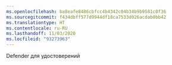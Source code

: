 ```yaml
---
ms.openlocfilehash: ba8eafe8486cbfcc4b4342c04b34b9b9581c0f36
ms.sourcegitcommit: f434dbff577d9944df18ca7533d026acdab0bb42
ms.translationtype: HT
ms.contentlocale: ru-RU
ms.lasthandoff: 11/03/2020
ms.locfileid: "93273963"
---
```

Defender для удостоверений